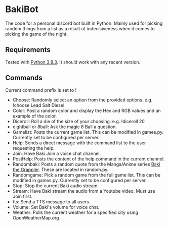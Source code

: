 # BakiBot
The code for a personal discord bot built in Python. Mainly used for picking random things from a list as a result of indecisiveness when it comes to picking the game of the night.

## Requirements
Tested with [Python 3.8.3](https://www.python.org/downloads/release/python-383/). It should work with any recent version. 

## Commands
Current command prefix is set to !

- Choose: Randomly select an option from the provided options. e.g. !choose Lead Salt Diesel
- Color: Post a random color and display the Hex and RGB values and an example of the color. 
- Diceroll: Roll a die of the size of your choosing. e.g. !diceroll 20
- eightball or 8ball: Ask the magic 8 Ball a question. 
- Gamelist: Posts the current game list. This can be modified in games.py. Currently set to be configured per server.
- Help: Sends a direct message with the command list to the user requesting the help. 
- Join: Have Baki Join a voice chat channel. 
- PostHelp: Posts the content of the help command in the current channel. 
- Randombaki: Posts a random quote from the Manga/Anime series [Baki the Grappler](https://en.wikipedia.org/wiki/Baki_the_Grappler). These are located in random.py. 
- Randomgame: Pick a random game from the full game list. This can be modified in games.py. Currently set to be configured per server.
- Stop: Stop the current Baki audio stream. 
- Stream: Have Baki stream the audio from a Youtube video. Must use Join first. 
- tts: Send a TTS message to all users. 
- Volume: Set Baki's volume for voice chat. 
- Weather: Pulls the current weather for a specified city using OpenWeatherMap.org

